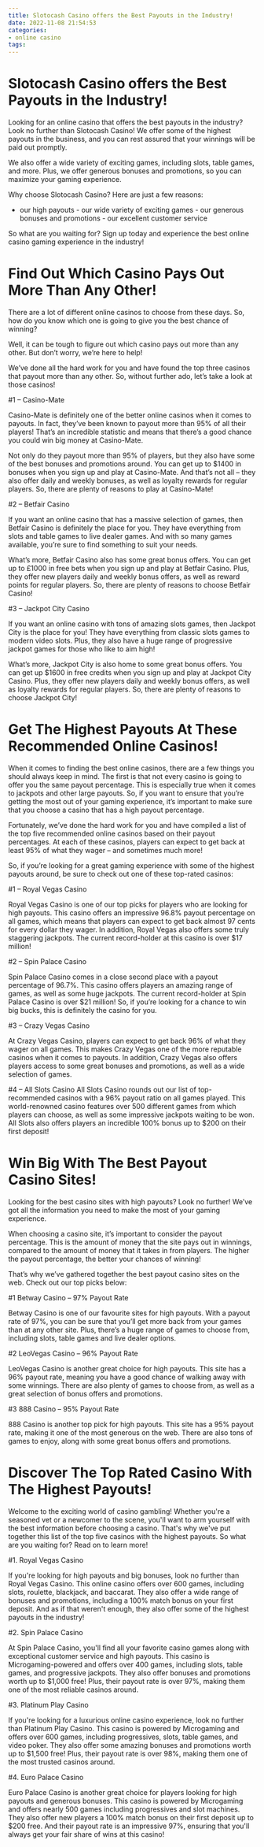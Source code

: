 ```yaml
---
title: Slotocash Casino offers the Best Payouts in the Industry!
date: 2022-11-08 21:54:53
categories:
- online casino
tags:
---
```



#  Slotocash Casino offers the Best Payouts in the Industry!

Looking for an online casino that offers the best payouts in the industry? Look no further than Slotocash Casino! We offer some of the highest payouts in the business, and you can rest assured that your winnings will be paid out promptly.

We also offer a wide variety of exciting games, including slots, table games, and more. Plus, we offer generous bonuses and promotions, so you can maximize your gaming experience.

Why choose Slotocash Casino? Here are just a few reasons:

- our high payouts - our wide variety of exciting games - our generous bonuses and promotions - our excellent customer service

So what are you waiting for? Sign up today and experience the best online casino gaming experience in the industry!

#  Find Out Which Casino Pays Out More Than Any Other!

There are a lot of different online casinos to choose from these days. So, how do you know which one is going to give you the best chance of winning?

Well, it can be tough to figure out which casino pays out more than any other. But don’t worry, we’re here to help!

We’ve done all the hard work for you and have found the top three casinos that payout more than any other. So, without further ado, let’s take a look at those casinos!

#1 – Casino-Mate

Casino-Mate is definitely one of the better online casinos when it comes to payouts. In fact, they’ve been known to payout more than 95% of all their players! That’s an incredible statistic and means that there’s a good chance you could win big money at Casino-Mate.

Not only do they payout more than 95% of players, but they also have some of the best bonuses and promotions around. You can get up to $1400 in bonuses when you sign up and play at Casino-Mate. And that’s not all – they also offer daily and weekly bonuses, as well as loyalty rewards for regular players. So, there are plenty of reasons to play at Casino-Mate!

#2 – Betfair Casino

If you want an online casino that has a massive selection of games, then Betfair Casino is definitely the place for you. They have everything from slots and table games to live dealer games. And with so many games available, you’re sure to find something to suit your needs.

What’s more, Betfair Casino also has some great bonus offers. You can get up to £1000 in free bets when you sign up and play at Betfair Casino. Plus, they offer new players daily and weekly bonus offers, as well as reward points for regular players. So, there are plenty of reasons to choose Betfair Casino!

#3 – Jackpot City Casino

If you want an online casino with tons of amazing slots games, then Jackpot City is the place for you! They have everything from classic slots games to modern video slots. Plus, they also have a huge range of progressive jackpot games for those who like to aim high!

What’s more, Jackpot City is also home to some great bonus offers. You can get up $1600 in free credits when you sign up and play at Jackpot City Casino. Plus, they offer new players daily and weekly bonus offers, as well as loyalty rewards for regular players. So, there are plenty of reasons to choose Jackpot City!

#  Get The Highest Payouts At These Recommended Online Casinos! 

When it comes to finding the best online casinos, there are a few things you should always keep in mind. The first is that not every casino is going to offer you the same payout percentage. This is especially true when it comes to jackpots and other large payouts. So, if you want to ensure that you’re getting the most out of your gaming experience, it’s important to make sure that you choose a casino that has a high payout percentage. 

Fortunately, we’ve done the hard work for you and have compiled a list of the top five recommended online casinos based on their payout percentages. At each of these casinos, players can expect to get back at least 95% of what they wager – and sometimes much more! 

So, if you’re looking for a great gaming experience with some of the highest payouts around, be sure to check out one of these top-rated casinos: 

#1 – Royal Vegas Casino 

Royal Vegas Casino is one of our top picks for players who are looking for high payouts. This casino offers an impressive 96.8% payout percentage on all games, which means that players can expect to get back almost 97 cents for every dollar they wager. In addition, Royal Vegas also offers some truly staggering jackpots. The current record-holder at this casino is over $17 million! 

#2 – Spin Palace Casino 

Spin Palace Casino comes in a close second place with a payout percentage of 96.7%. This casino offers players an amazing range of games, as well as some huge jackpots. The current record-holder at Spin Palace Casino is over $21 million! So, if you’re looking for a chance to win big bucks, this is definitely the casino for you. 

#3 – Crazy Vegas Casino 

At Crazy Vegas Casino, players can expect to get back 96% of what they wager on all games. This makes Crazy Vegas one of the more reputable casinos when it comes to payouts. In addition, Crazy Vegas also offers players access to some great bonuses and promotions, as well as a wide selection of games. 

#4 – All Slots Casino 
All Slots Casino rounds out our list of top-recommended casinos with a 96% payout ratio on all games played. This world-renowned casino features over 500 different games from which players can choose, as well as some impressive jackpots waiting to be won. All Slots also offers players an incredible 100% bonus up to $200 on their first deposit! 


#  Win Big With The Best Payout Casino Sites!

Looking for the best casino sites with high payouts? Look no further! We’ve got all the information you need to make the most of your gaming experience.

When choosing a casino site, it’s important to consider the payout percentage. This is the amount of money that the site pays out in winnings, compared to the amount of money that it takes in from players. The higher the payout percentage, the better your chances of winning!

That’s why we’ve gathered together the best payout casino sites on the web. Check out our top picks below:

#1 Betway Casino – 97% Payout Rate

Betway Casino is one of our favourite sites for high payouts. With a payout rate of 97%, you can be sure that you’ll get more back from your games than at any other site. Plus, there’s a huge range of games to choose from, including slots, table games and live dealer options.

#2 LeoVegas Casino – 96% Payout Rate

LeoVegas Casino is another great choice for high payouts. This site has a 96% payout rate, meaning you have a good chance of walking away with some winnings. There are also plenty of games to choose from, as well as a great selection of bonus offers and promotions.

#3 888 Casino – 95% Payout Rate

888 Casino is another top pick for high payouts. This site has a 95% payout rate, making it one of the most generous on the web. There are also tons of games to enjoy, along with some great bonus offers and promotions.

#  Discover The Top Rated Casino With The Highest Payouts!

Welcome to the exciting world of casino gambling! Whether you're a seasoned vet or a newcomer to the scene, you'll want to arm yourself with the best information before choosing a casino. That's why we've put together this list of the top five casinos with the highest payouts. So what are you waiting for? Read on to learn more!

#1. Royal Vegas Casino

If you're looking for high payouts and big bonuses, look no further than Royal Vegas Casino. This online casino offers over 600 games, including slots, roulette, blackjack, and baccarat. They also offer a wide range of bonuses and promotions, including a 100% match bonus on your first deposit. And as if that weren't enough, they also offer some of the highest payouts in the industry!

#2. Spin Palace Casino

At Spin Palace Casino, you'll find all your favorite casino games along with exceptional customer service and high payouts. This casino is Microgaming-powered and offers over 400 games, including slots, table games, and progressive jackpots. They also offer bonuses and promotions worth up to $1,000 free! Plus, their payout rate is over 97%, making them one of the most reliable casinos around.

#3. Platinum Play Casino

If you're looking for a luxurious online casino experience, look no further than Platinum Play Casino. This casino is powered by Microgaming and offers over 600 games, including progressives, slots, table games, and video poker. They also offer some amazing bonuses and promotions worth up to $1,500 free! Plus, their payout rate is over 98%, making them one of the most trusted casinos around.

#4. Euro Palace Casino

Euro Palace Casino is another great choice for players looking for high payouts and generous bonuses. This casino is powered by Microgaming and offers nearly 500 games including progressives and slot machines. They also offer new players a 100% match bonus on their first deposit up to $200 free. And their payout rate is an impressive 97%, ensuring that you'll always get your fair share of wins at this casino!